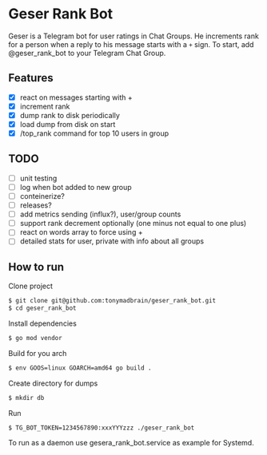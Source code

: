 # Geser Rank Bot

Geser is a Telegram bot for user ratings in Chat Groups. He increments rank for a person when a reply to his message starts with a `+` sign. To start, add @geser_rank_bot to your Telegram Chat Group.

## Features

- [x] react on messages starting with +
- [x] increment rank
- [x] dump rank to disk periodically
- [x] load dump from disk on start
- [x] /top_rank command for top 10 users in group

## TODO

- [ ] unit testing
- [ ] log when bot added to new group
- [ ] conteinerize?
- [ ] releases?
- [ ] add metrics sending (influx?), user/group counts
- [ ] support rank decrement optionally (one minus not equal to one plus)
- [ ] react on words array to force using +
- [ ] detailed stats for user, private with info about all groups

## How to run

Clone project

```Bash
$ git clone git@github.com:tonymadbrain/geser_rank_bot.git
$ cd geser_rank_bot
```

Install dependencies
```Bash
$ go mod vendor
```

Build for you arch
```Bash
$ env GOOS=linux GOARCH=amd64 go build .
```

Create directory for dumps
```Bash
$ mkdir db
```

Run
```Bash
$ TG_BOT_TOKEN=1234567890:xxxYYYzzz ./geser_rank_bot
```

To run as a daemon use gesera_rank_bot.service as example for Systemd.

